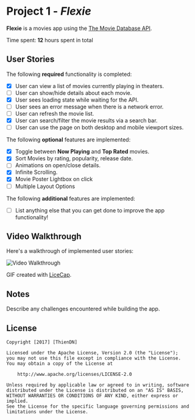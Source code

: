 # Project 1 - *Flexie*

**Flexie** is a movies app using the [The Movie Database API](http://docs.themoviedb.apiary.io/#).

Time spent: **12** hours spent in total

## User Stories

The following **required** functionality is completed:

- [x] User can view a list of movies currently playing in theaters.
- [ ] User can show/hide details about each movie.
- [x] User sees loading state while waiting for the API.
- [ ] User sees an error message when there is a network error.
- [ ] User can refresh the movie list.
- [x] User can search/filter the movie results via a search bar.
- [ ] User can use the page on both desktop and mobile viewport sizes.

The following **optional** features are implemented:

- [x] Toggle between **Now Playing** and **Top Rated** movies.
- [x] Sort Movies by rating, popularity, release date.
- [ ] Animations on open/close details.
- [x] Infinite Scrolling.
- [x] Movie Poster Lightbox on click
- [ ] Multiple Layout Options

The following **additional** features are implemented:

- [ ] List anything else that you can get done to improve the app functionality!

## Video Walkthrough

Here's a walkthrough of implemented user stories:

<img src='http://i.imgur.com/link/to/your/gif/file.gif' title='Video Walkthrough' width='' alt='Video Walkthrough' />

GIF created with [LiceCap](http://www.cockos.com/licecap/).

## Notes

Describe any challenges encountered while building the app.

## License

    Copyright [2017] [ThienDN]

    Licensed under the Apache License, Version 2.0 (the "License");
    you may not use this file except in compliance with the License.
    You may obtain a copy of the License at

        http://www.apache.org/licenses/LICENSE-2.0

    Unless required by applicable law or agreed to in writing, software
    distributed under the License is distributed on an "AS IS" BASIS,
    WITHOUT WARRANTIES OR CONDITIONS OF ANY KIND, either express or implied.
    See the License for the specific language governing permissions and
    limitations under the License.